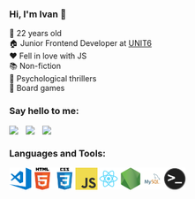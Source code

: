 ### Hi, I'm Ivan 👋

🧔 22 years old <br />
🏠 Junior Frontend Developer at <a href="https://unit6.dev/" target="_blank">UNIT6</a> <br />
❤️ Fell in love with JS <br />
📚 Non-fiction <br />
🎥 Psychological thrillers <br />
🎲 Board games

### Say hello to me:

[<img align="left" width="30px" src="https://cdn.jsdelivr.net/npm/simple-icons@v3/icons/gmail.svg"/>](mailto:iunikonorov@gmail.com)
[<img align="left" width="30px" src="https://cdn.jsdelivr.net/npm/simple-icons@v3/icons/telegram.svg"/>](https://t.me/inikonorov)
[<img align="left" width="30px" src="https://cdn.jsdelivr.net/npm/simple-icons@v3/icons/instagram.svg" />](https://www.instagram.com/iunikonorov/)

<br />

### Languages and Tools:

<img align="left" alt="Visual Studio Code" width="40px" src="https://raw.githubusercontent.com/github/explore/80688e429a7d4ef2fca1e82350fe8e3517d3494d/topics/visual-studio-code/visual-studio-code.png" />
<img align="left" alt="HTML5" width="40px" src="https://raw.githubusercontent.com/github/explore/80688e429a7d4ef2fca1e82350fe8e3517d3494d/topics/html/html.png" />
<img align="left" alt="CSS3" width="40px" src="https://raw.githubusercontent.com/github/explore/80688e429a7d4ef2fca1e82350fe8e3517d3494d/topics/css/css.png" />
<img align="left" alt="JavaScript" width="40px" src="https://raw.githubusercontent.com/github/explore/80688e429a7d4ef2fca1e82350fe8e3517d3494d/topics/javascript/javascript.png" />
<img align="left" alt="React" width="40px" src="https://raw.githubusercontent.com/github/explore/80688e429a7d4ef2fca1e82350fe8e3517d3494d/topics/react/react.png" />
<img align="left" alt="Node.js" width="40px" src="https://raw.githubusercontent.com/github/explore/80688e429a7d4ef2fca1e82350fe8e3517d3494d/topics/nodejs/nodejs.png" />
<img align="left" alt="MySQL" width="40px" src="https://raw.githubusercontent.com/github/explore/80688e429a7d4ef2fca1e82350fe8e3517d3494d/topics/mysql/mysql.png" />
<img align="left" alt="Terminal" width="40px" src="https://raw.githubusercontent.com/github/explore/80688e429a7d4ef2fca1e82350fe8e3517d3494d/topics/terminal/terminal.png" />
